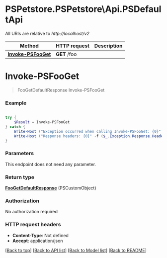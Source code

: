 # PSPetstore.PSPetstore\Api.PSDefaultApi

All URIs are relative to *http://localhost/v2*

Method | HTTP request | Description
------------- | ------------- | -------------
[**Invoke-PSFooGet**](PSDefaultApi.md#Invoke-PSFooGet) | **GET** /foo | 


<a id="Invoke-PSFooGet"></a>
# **Invoke-PSFooGet**
> FooGetDefaultResponse Invoke-PSFooGet<br>



### Example
```powershell

try {
    $Result = Invoke-PSFooGet
} catch {
    Write-Host ("Exception occurred when calling Invoke-PSFooGet: {0}" -f ($_.ErrorDetails | ConvertFrom-Json))
    Write-Host ("Response headers: {0}" -f ($_.Exception.Response.Headers | ConvertTo-Json))
}
```

### Parameters
This endpoint does not need any parameter.

### Return type

[**FooGetDefaultResponse**](FooGetDefaultResponse.md) (PSCustomObject)

### Authorization

No authorization required

### HTTP request headers

 - **Content-Type**: Not defined
 - **Accept**: application/json

[[Back to top]](#) [[Back to API list]](../README.md#documentation-for-api-endpoints) [[Back to Model list]](../README.md#documentation-for-models) [[Back to README]](../README.md)

